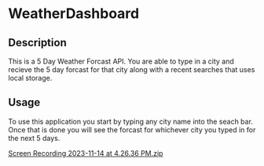 # WeatherDashboard
 
## Description
This is a 5 Day Weather Forcast API. You are able to type in a city and recieve the 5 day forcast for that city along with a recent searches that uses local storage.

## Usage
To use this application you start by typing any city name into the seach bar. Once that is done you will see the forcast for whichever city you typed in for the next 5 days.


[Screen Recording 2023-11-14 at 4.26.36 PM.zip](https://github.com/ImJuell/WeatherDashboard/files/13357116/Screen.Recording.2023-11-14.at.4.26.36.PM.zip)
